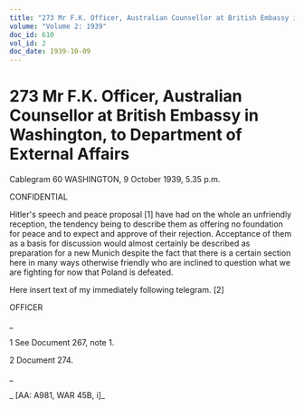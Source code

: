 ```yaml
---
title: "273 Mr F.K. Officer, Australian Counsellor at British Embassy in Washington, to Department of External Affairs"
volume: "Volume 2: 1939"
doc_id: 610
vol_id: 2
doc_date: 1939-10-09
---
```


# 273 Mr F.K. Officer, Australian Counsellor at British Embassy in Washington, to Department of External Affairs

Cablegram 60 WASHINGTON, 9 October 1939, 5.35 p.m.

CONFIDENTIAL

Hitler's speech and peace proposal [1] have had on the whole an unfriendly reception, the tendency being to describe them as offering no foundation for peace and to expect and approve of their rejection. Acceptance of them as a basis for discussion would almost certainly be described as preparation for a new Munich despite the fact that there is a certain section here in many ways otherwise friendly who are inclined to question what we are fighting for now that Poland is defeated.

Here insert text of my immediately following telegram. [2]

OFFICER

_

1 See Document 267, note 1.

2 Document 274.

_

_ [AA: A981, WAR 45B, i]_
